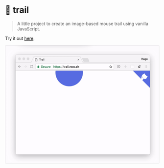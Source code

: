 # 🐁 trail

> A little project to create an image-based mouse trail using vanilla JavaScript.

Try it out [here](https://trail.now.sh).

![](./trail.gif)
